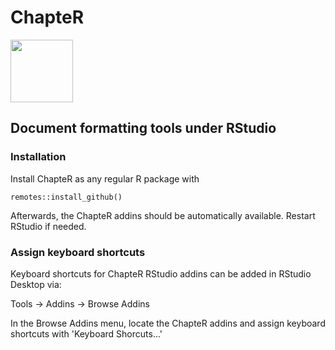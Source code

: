 # ChapteR
<img src="https://github.com/vgrozd/BulkR/blob/main/ChapteR_Tilev2.png" width="100">

## Document formatting tools under RStudio 

### Installation 

Install ChapteR as any regular R package with 
```
remotes::install_github()
```

Afterwards, the ChapteR addins should be automatically available. 
Restart RStudio if needed. 

### Assign keyboard shortcuts 

Keyboard shortcuts for ChapteR RStudio addins can be added in RStudio Desktop via: 

Tools -> Addins -> Browse Addins 

In the Browse Addins menu, locate the ChapteR addins and assign keyboard shortcuts with 'Keyboard Shorcuts...' 


